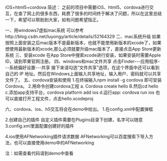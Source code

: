 iOS+html5+cordova
简述：
之前的项目中需要iOS、html5、cordova进行交互，在查了网上的很多东西，耗费了很多的时间终于解决了问题，所以在这里总结一下，希望可以帮助到大家，如有问题希望指正。

一、用windows7虚拟mac系统
可以参考http://blog.csdn.net/luyongy/article/details/52164329
二、mac系统升级
如果按照上面安装之后mac版本不是最新版本，也就不能使用新版本的xcode了，如果想使用最新版本的xcode,那么必须就要升级mac版本了，直接点击App Store更新系统
三、安装xcode
   在App Store中搜索xcode进行安装，如果安装时需要Apple ID，请到苹果官网注册。
四、windows和mac文件共享
   点击Finder---应用程序---系统偏好设置---共享
   接下来请勾选“文件共享”选项，在这个界面中还可以看到自己的 IP 地址。然后在Windows上面输入共享地址，输入用户、密码就可以共享文件了。
五、cordova安装和使用
   1.在终端输入npm install -g cordova 即可安装Cordova。
   2.用命令创建cordova工程
     a. Cordova create hello
     B.然后cd  hello
     c.添加app支持平台，cordova platform add ios
     d.运行app:  cordova  run ios 也可以直接打开工程文件，点击hello.xcodeproj

六、cordova、ios、h5交互将会在demo中给出。
   1.在config.xml中配置弹框
        
   2.创建自己的插件
      自定义插件需要在Plugins目录下创建，名字可以随意
   3.config.xml里面配置创建好的插件
     
   4.ios使用AFNetworking插件请求数据
AFNetworking可以百度搜索下导入方法，也可以直接使用demo中的AFNetworking


注：如需查看代码请到demo中查看
